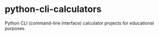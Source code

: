 # python-cli-calculators
Python CLI (command-line interface) calculator projects for educational purposes.
